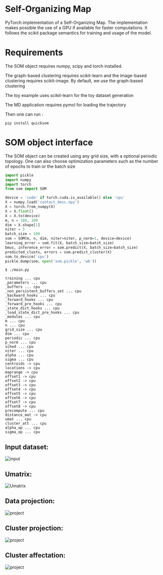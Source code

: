 # Self-Organizing Map
PyTorch implementation of a Self-Organizing Map.
The implementation makes possible the use of a GPU if available for faster computations.
It follows the scikit package semantics for training and usage of the model.

# Requirements
The SOM object requires numpy, scipy and torch installed.

The graph-based clustering requires scikit-learn and the image-based clustering requires scikit-image. By default,
we use the graph-based clustering

The toy example uses scikit-learn for the toy dataset generation

The MD application requires pymol for loading the trajectory

Then one can run :
```
pip install quicksom
```
# SOM object interface
The SOM object can be created using any grid size, with a optional periodic topology.
One can also choose optimization parameters such as the number of epochs to train or the batch size
```python
import pickle
import numpy
import torch
from som import SOM

device = 'cuda' if torch.cuda.is_available() else 'cpu'
X = numpy.load('contact_desc.npy')
X = torch.from_numpy(X)
X = X.float()
X = X.to(device)
m, n = 100, 100
dim = X.shape[1]
niter = 5
batch_size = 100
som = SOM(m, n, dim, niter=niter, p_norm=1, device=device)
learning_error = som.fit(X, batch_size=batch_size)
bmus, inference_error = som.predict(X, batch_size=batch_size)
predicted_clusts, errors = som.predict_cluster(X)
som.to_device('cpu')
pickle.dump(som, open('som.pickle', 'wb'))
```
```
$ ./main.py

training ... cpu
_parameters ... cpu
_buffers ... cpu
_non_persistent_buffers_set ... cpu
_backward_hooks ... cpu
_forward_hooks ... cpu
_forward_pre_hooks ... cpu
_state_dict_hooks ... cpu
_load_state_dict_pre_hooks ... cpu
_modules ... cpu
m ... cpu
n ... cpu
grid_size ... cpu
dim ... cpu
periodic ... cpu
p_norm ... cpu
sched ... cpu
niter ... cpu
alpha ... cpu
sigma ... cpu
centroids -> cpu
locations -> cpu
maprange -> cpu
offset1 -> cpu
offset2 -> cpu
offset3 -> cpu
offset4 -> cpu
offset5 -> cpu
offset6 -> cpu
offset7 -> cpu
offset8 -> cpu
precompute ... cpu
distance_mat -> cpu
umat ... cpu
cluster_att ... cpu
alpha_op ... cpu
sigma_op ... cpu
```
## Input dataset:
![input](https://raw.githubusercontent.com/bougui505/quicksom/master/figures/moons.png)
## Umatrix:
![Umatrix](https://raw.githubusercontent.com/bougui505/quicksom/master/figures/umat.png)
## Data projection:
![project](https://raw.githubusercontent.com/bougui505/quicksom/master/figures/project.png)
## Cluster projection:
![project](https://raw.githubusercontent.com/bougui505/quicksom/master/figures/project_clusts.png)
## Cluster affectation:
![project](https://raw.githubusercontent.com/bougui505/quicksom/master/figures/clusts.png)
